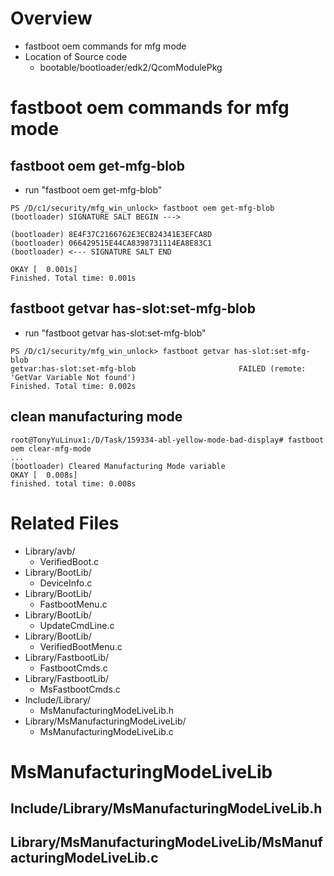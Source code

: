 # Overview
- fastboot oem commands for mfg mode 
- Location of Source code
  - bootable/bootloader/edk2/QcomModulePkg

# fastboot oem commands for mfg mode 

## fastboot oem get-mfg-blob
- run "fastboot oem get-mfg-blob"
```
PS /D/c1/security/mfg_win_unlock> fastboot oem get-mfg-blob
(bootloader) SIGNATURE SALT BEGIN --->

(bootloader) 8E4F37C2166762E3ECB24341E3EFCA8D
(bootloader) 066429515E44CA8398731114EA8E83C1
(bootloader) <--- SIGNATURE SALT END

OKAY [  0.001s]
Finished. Total time: 0.001s
```

## fastboot getvar has-slot:set-mfg-blob
- run "fastboot getvar has-slot:set-mfg-blob"
```
PS /D/c1/security/mfg_win_unlock> fastboot getvar has-slot:set-mfg-blob
getvar:has-slot:set-mfg-blob                       FAILED (remote: 'GetVar Variable Not found')
Finished. Total time: 0.002s
```

## clean manufacturing mode
```
root@TonyYuLinux1:/D/Task/159334-abl-yellow-mode-bad-display# fastboot oem clear-mfg-mode
...
(bootloader) Cleared Manufacturing Mode variable
OKAY [  0.008s]
finished. total time: 0.008s
```


# Related Files
 - Library/avb/
   - VerifiedBoot.c
 - Library/BootLib/
   - DeviceInfo.c
 - Library/BootLib/
   - FastbootMenu.c
 - Library/BootLib/
   - UpdateCmdLine.c
 - Library/BootLib/
   - VerifiedBootMenu.c
 - Library/FastbootLib/
   - FastbootCmds.c
 - Library/FastbootLib/
   - MsFastbootCmds.c
 - Include/Library/
   - MsManufacturingModeLiveLib.h
 - Library/MsManufacturingModeLiveLib/
   - MsManufacturingModeLiveLib.c

# MsManufacturingModeLiveLib
## Include/Library/MsManufacturingModeLiveLib.h


## Library/MsManufacturingModeLiveLib/MsManufacturingModeLiveLib.c


